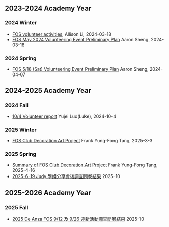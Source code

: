 
## 2023-2024 Academy Year
### 2024 Winter 
* [FOS volunteer activities](https://docs.google.com/presentation/d/18890JviJlkviFvAGlRK3DyC71VJngJMbYWPptd-_A_M), Allison Li, 2024-03-18
* [FOS May 2024 Volunteering Event Preliminary Plan](https://docs.google.com/presentation/d/18g8wWZbLQgbYsp8ApoYveOE76DVVMJZahjGoVqDpXu4) Aaron Sheng, 2024-03-18
### 2024 Spring 
* [FOS  5/18 (Sat) Volunteering Event Preliminary Plan](https://docs.google.com/presentation/d/1MHPW00JwycKKeFr1Sdb_37aOpofcjIwdTyxWtP7fxig) Aaron Sheng, 2024-04-07

## 2024-2025 Academy Year
### 2024 Fall 
* [10/4 Volunteer report](https://docs.google.com/presentation/d/1cWCMIaBZLmvs5zwY1ryvMvJGvVx0ifQiM2gPkMccScU) Yujei Luo(Luke), 2024-10-4

### 2025 Winter 
* [FOS Club Decoration Art Project](https://docs.google.com/presentation/d/1o5IGoaNvWeGQYgala9ZOFhfYDi4CLg1d3EqFNn9ksMo) Frank Yung-Fong Tang, 2025-3-3
### 2025 Spring 
* [Summary of FOS Club Decoration Art Project](https://docs.google.com/presentation/d/16YJvW5aRGgiWBimNJC_f6NEYl5ZheggrcGZEfZ7e3RI) Frank Yung-Fong Tang, 2025-4-16
* [2025-6-19 Judy 學姐分享會後調查問卷結果](https://docs.google.com/presentation/d/1njF3kC-_iAIXjQL2WPL9rbv-4koKebXMpDxXddW9xzw) 2025-10

## 2025-2026 Academy Year
### 2025 Fall 
* [2025 De Anza FOS 9/12 及 9/26 迎新活動調查問卷結果](https://docs.google.com/presentation/d/1owf93gc33jjhJgKKVTie6-cgsqXnh2IKGsN_t96XN1c) 2025-10
